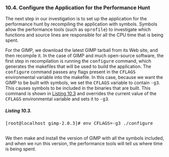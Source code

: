 ### 10.4\. Configure the Application for the Performance Hunt

The next step in <a name="iddle2322"></a><a name="iddle2323"></a><a name="iddle2324"></a><a name="iddle2325"></a>our investigation is to set up the application for the performance hunt by recompiling the application with symbols. Symbols allow the performance tools (such as <tt>oprofile</tt>) to investigate which functions and source lines are responsible for all the CPU time that is being spent.

For the GIMP, we download the latest GIMP tarball from its Web site, and then recompile it. In the case of GIMP and much open-source software, the first step in recompilation is running the <tt>configure</tt> command, which generates the makefiles that will be used to build the application. The <tt>configure</tt> command passes any flags present in the <tt>CFLAGS</tt> environmental variable into the makefile. In this case, because we want the GIMP to be built with symbols, we set the <tt>CFLAGS</tt> variable to contain <tt>-g3</tt>. This causes symbols to be included in the binaries that are built. This command is shown in [Listing 10.3](ch10lev1sec4.html#ch10ex03) and overrides the current value of the <tt>CFLAGS</tt> environmental variable and sets it to <tt>-g3</tt>.

<a name="ch10ex03"></a>

##### Listing 10.3\.

<pre>[root@localhost gimp-2.0.3]# env CFLAGS=-g3 ./configure

</pre>

We then make and install the version of GIMP with all the symbols included, and when we run this version, the performance tools will tell us where time is <a name="iddle2326"></a><a name="iddle2327"></a><a name="iddle2328"></a><a name="iddle2329"></a>being spent.